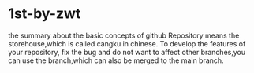 # 1st-by-zwt
the summary about the basic concepts of github 
Repository means the storehouse,which is called cangku in chinese.
To develop the features of your repository, fix the bug and do not want to affect other branches,you can use the branch,which can also be merged to the main branch.    
